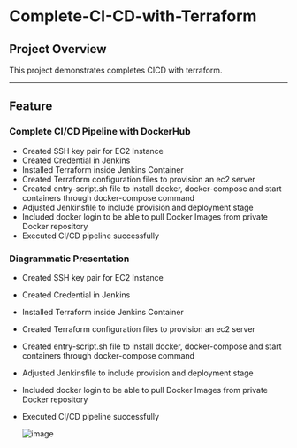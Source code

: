 # **Complete-CI-CD-with-Terraform**

## **Project Overview**
This project demonstrates completes CICD with terraform. 

---
  
## **Feature**

### **Complete CI/CD Pipeline with DockerHub**

- Created SSH key pair for EC2 Instance
- Created Credential in Jenkins
- Installed Terraform inside Jenkins Container
- Created Terraform configuration files to provision an ec2 server
- Created entry-script.sh file to install docker, docker-compose and start containers through docker-compose command
- Adjusted Jenkinsfile to include provision and deployment stage
- Included docker login to be able to pull Docker Images from private Docker repository
- Executed CI/CD pipeline successfully
  

### **Diagrammatic Presentation**
- Created SSH key pair for EC2 Instance
- Created Credential in Jenkins
- Installed Terraform inside Jenkins Container
- Created Terraform configuration files to provision an ec2 server
- Created entry-script.sh file to install docker, docker-compose and start containers through docker-compose command
- Adjusted Jenkinsfile to include provision and deployment stage
- Included docker login to be able to pull Docker Images from private Docker repository
- Executed CI/CD pipeline successfully

  ![image](https://github.com/user-attachments/assets/02cf7397-d6af-483d-8dd7-42ec272d289a)



